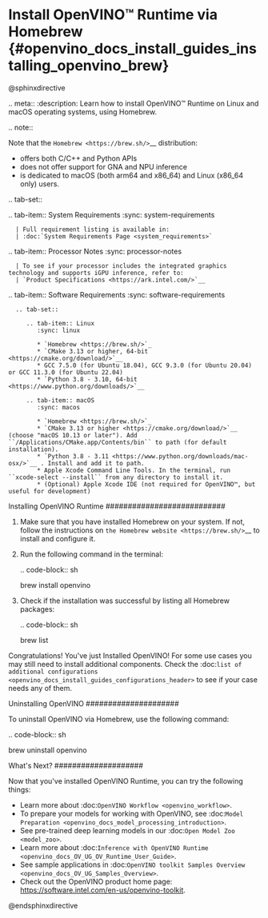 # Install OpenVINO™ Runtime via Homebrew {#openvino_docs_install_guides_installing_openvino_brew}

@sphinxdirective

.. meta::
   :description: Learn how to install OpenVINO™ Runtime on Linux and macOS 
                 operating systems, using Homebrew.

.. note::
   
   Note that the `Homebrew <https://brew.sh/>`__ distribution:

   * offers both C/C++ and Python APIs
   * does not offer support for GNA and NPU inference
   * is dedicated to macOS (both arm64 and x86_64) and Linux (x86_64 only) users.


.. tab-set::

   .. tab-item:: System Requirements
      :sync: system-requirements

      | Full requirement listing is available in:
      | :doc:`System Requirements Page <system_requirements>`
   
   .. tab-item:: Processor Notes
      :sync: processor-notes
   
      | To see if your processor includes the integrated graphics technology and supports iGPU inference, refer to:
      | `Product Specifications <https://ark.intel.com/>`__

   .. tab-item:: Software Requirements
      :sync: software-requirements

      .. tab-set::

         .. tab-item:: Linux
            :sync: linux
         
            * `Homebrew <https://brew.sh/>`_
            * `CMake 3.13 or higher, 64-bit <https://cmake.org/download/>`__
            * GCC 7.5.0 (for Ubuntu 18.04), GCC 9.3.0 (for Ubuntu 20.04) or GCC 11.3.0 (for Ubuntu 22.04)
            * `Python 3.8 - 3.10, 64-bit <https://www.python.org/downloads/>`__

         .. tab-item:: macOS
            :sync: macos
         
            * `Homebrew <https://brew.sh/>`_
            * `CMake 3.13 or higher <https://cmake.org/download/>`__ (choose "macOS 10.13 or later"). Add ``/Applications/CMake.app/Contents/bin`` to path (for default installation). 
            * `Python 3.8 - 3.11 <https://www.python.org/downloads/mac-osx/>`__ . Install and add it to path.
            * Apple Xcode Command Line Tools. In the terminal, run ``xcode-select --install`` from any directory to install it.
            * (Optional) Apple Xcode IDE (not required for OpenVINO™, but useful for development)
         

Installing OpenVINO Runtime
###########################

1. Make sure that you have installed Homebrew on your system. If not, follow the instructions on `the Homebrew website <https://brew.sh/>`__ to install and configure it.

2. Run the following command in the terminal:

   .. code-block:: sh

      brew install openvino

3. Check if the installation was successful by listing all Homebrew packages:

   .. code-block:: sh

      brew list


Congratulations! You've just Installed OpenVINO! For some use cases you may still 
need to install additional components. Check the 
:doc:`list of additional configurations <openvino_docs_install_guides_configurations_header>`
to see if your case needs any of them.



Uninstalling OpenVINO
#####################

To uninstall OpenVINO via Homebrew, use the following command:

.. code-block:: sh

   brew uninstall openvino


What's Next?
####################

Now that you've installed OpenVINO Runtime, you can try the following things:

* Learn more about :doc:`OpenVINO Workflow <openvino_workflow>`.
* To prepare your models for working with OpenVINO, see :doc:`Model Preparation <openvino_docs_model_processing_introduction>`.
* See pre-trained deep learning models in our :doc:`Open Model Zoo <model_zoo>`.
* Learn more about :doc:`Inference with OpenVINO Runtime <openvino_docs_OV_UG_OV_Runtime_User_Guide>`.
* See sample applications in :doc:`OpenVINO toolkit Samples Overview <openvino_docs_OV_UG_Samples_Overview>`.
* Check out the OpenVINO product home page: https://software.intel.com/en-us/openvino-toolkit.



@endsphinxdirective
